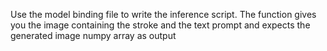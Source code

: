 Use the model binding file to write the inference script. The function gives you the image containing the stroke and the text prompt and expects the generated image numpy array as output

